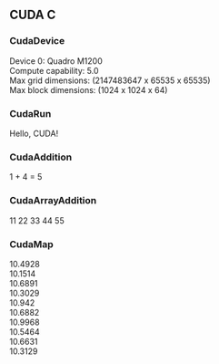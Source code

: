 ## CUDA C

### CudaDevice

Device 0: Quadro M1200  
Compute capability: 5.0  
Max grid dimensions: (2147483647 x 65535 x 65535)  
Max block dimensions: (1024 x 1024 x 64)  

### CudaRun

Hello, CUDA!  

### CudaAddition

1 + 4 = 5  

### CudaArrayAddition

11 22 33 44 55  


### CudaMap

10.4928  
10.1514  
10.6891  
10.3029  
10.942  
10.6882  
10.9968  
10.5464  
10.6631  
10.3129  

